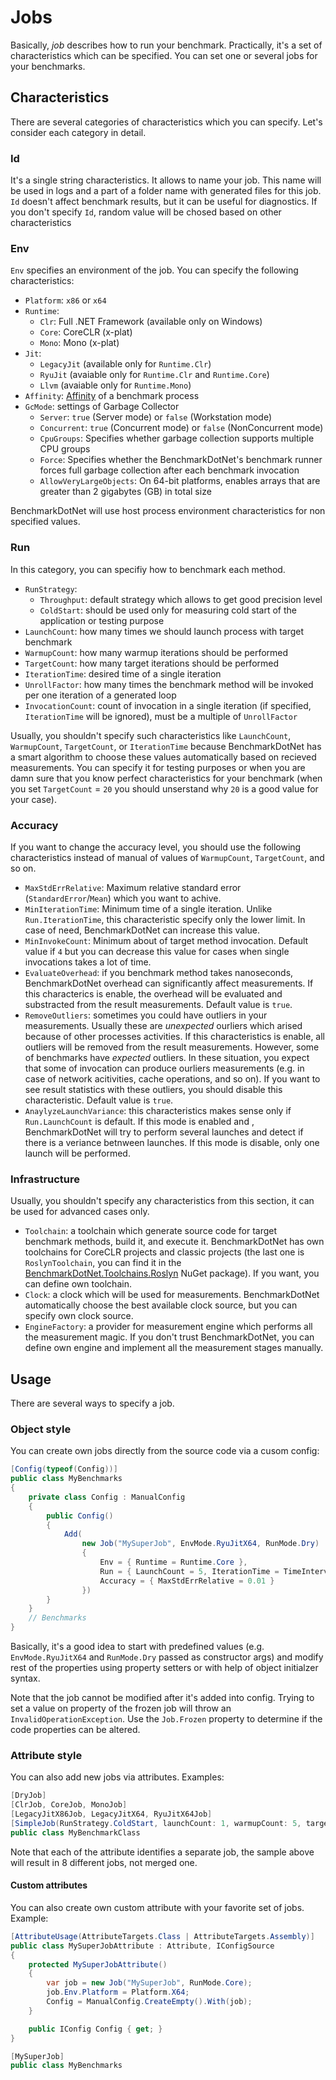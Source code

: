 # Jobs

Basically, *job* describes how to run your benchmark. Practically, it's a set of characteristics which can be specified. You can set one or several jobs for your benchmarks.

## Characteristics

There are several categories of characteristics which you can specify. Let's consider each category in detail.

### Id
It's a single string characteristics. It allows to name your job. This name will be used in logs and a part of a folder name with generated files for this job. `Id` doesn't affect benchmark results, but it can be useful for diagnostics. If you don't specify `Id`, random value will be chosed based on other characteristics

### Env
`Env` specifies an environment of the job. You can specify the following characteristics:

* `Platform`: `x86` or `x64`
* `Runtime`:
  * `Clr`: Full .NET Framework (available only on Windows)
  * `Core`: CoreCLR (x-plat)
  * `Mono`: Mono (x-plat)
* `Jit`:
  * `LegacyJit` (available only for `Runtime.Clr`)
  * `RyuJit` (avaiable only for `Runtime.Clr` and `Runtime.Core`)
  * `Llvm` (avaiable only for `Runtime.Mono`)
* `Affinity`: [Affinity](https://msdn.microsoft.com/library/system.diagnostics.process.processoraffinity.aspx) of a benchmark process
* `GcMode`: settings of Garbage Collector
  * `Server`: `true` (Server mode) or `false` (Workstation mode)
  * `Concurrent`:  `true` (Concurrent mode) or `false` (NonConcurrent mode)
  * `CpuGroups`:  Specifies whether garbage collection supports multiple CPU groups
  * `Force`: Specifies whether the BenchmarkDotNet's benchmark runner forces full garbage collection after each benchmark invocation
  * `AllowVeryLargeObjects`:  On 64-bit platforms, enables arrays that are greater than 2 gigabytes (GB) in total size

BenchmarkDotNet will use host process environment characteristics for non specified values.

### Run
In this category, you can specifiy how to benchmark each method.

* `RunStrategy`:
  * `Throughput`: default strategy which allows to get good precision level
  * `ColdStart`: should be used only for measuring cold start of the application or testing purpose
* `LaunchCount`: how many times we should launch process with target benchmark
* `WarmupCount`: how many warmup iterations should be performed
* `TargetCount`: how many target iterations should be performed
* `IterationTime`: desired time of a single iteration
* `UnrollFactor`: how many times the benchmark method will be invoked per one iteration of a generated loop
* `InvocationCount`: count of invocation in a single iteration (if specified, `IterationTime` will be ignored), must be a multiple of `UnrollFactor`

Usually, you shouldn't specify such characteristics like `LaunchCount`, `WarmupCount`, `TargetCount`, or `IterationTime` because BenchmarkDotNet has a smart algorithm to choose these values automatically based on recieved measurements. You can specify it for testing purposes or when you are damn sure that you know perfect characteristics for your benchmark (when you set `TargetCount` = `20` you should unserstand why `20` is a good value for your case).

### Accuracy
If you want to change the accuracy level, you should use the following characteristics instead of manual of values of `WarmupCount`, `TargetCount`, and so on.

* `MaxStdErrRelative`: Maximum relative standard error (`StandardError`/`Mean`) which you want to achive.
* `MinIterationTime`: Minimum time of a single iteration. Unlike `Run.IterationTime`, this characteristic specify only the lower limit. In case of need, BenchmarkDotNet can increase this value.
* `MinInvokeCount`:  Minimum about of target method invocation. Default value if `4` but you can decrease this value for cases when single invocations takes a lot of time.
* `EvaluateOverhead`: if you benchmark method takes nanoseconds, BenchmarkDotNet overhead can significantly affect measurements. If this characterics is enable, the overhead will be evaluated and substracted from the result measurements. Default value is `true`.
* `RemoveOutliers`: sometimes you could have outliers in your measurements. Usually these are *unexpected* ourliers which arised because of other processes activities. If this characteristics is enable, all outliers will be removed from the result measurements. However, some of benchmarks have *expected* outliers. In these situation, you expect that some of invocation can produce ourliers measurements (e.g. in case of network acitivities, cache operations, and so on). If you want to see result statistics with these outliers, you should disable this characteristic. Default value is `true`.
* `AnaylyzeLaunchVariance`: this characteristics makes sense only if `Run.LaunchCount` is default. If this mode is enabled and , BenchmarkDotNet will try to perform several launches and detect if there is a veriance betnween launches. If this mode is disable, only one launch will be performed.

### Infrastructure
Usually, you shouldn't specify any characteristics from this section, it can be used for advanced cases only.

* `Toolchain`: a toolchain which generate source code for target benchmark methods, build it, and execute it. BenchmarkDotNet has own toolchains for CoreCLR projects and classic projects (the last one is `RoslynToolchain`, you can find it in the [BenchmarkDotNet.Toolchains.Roslyn](https://www.nuget.org/packages/BenchmarkDotNet.Toolchains.Roslyn/) NuGet package). If you want, you can define own toolchain.
* `Clock`: a clock which will be used for measurements. BenchmarkDotNet automatically choose the best available clock source, but you can specify own clock source.
* `EngineFactory`: a provider for measurement engine which performs all the measurement magic. If you don't trust BenchmarkDotNet, you can define own engine and implement all the measurement stages manually.

## Usage

There are several ways to specify a job.

### Object style

You can create own jobs directly from the source code via a cusom config:

```cs
[Config(typeof(Config))]
public class MyBenchmarks
{
    private class Config : ManualConfig
    {
        public Config()
        {
            Add(
                new Job("MySuperJob", EnvMode.RyuJitX64, RunMode.Dry)
                {
                    Env = { Runtime = Runtime.Core },
                    Run = { LaunchCount = 5, IterationTime = TimeInterval.Millisecond * 200 },
                    Accuracy = { MaxStdErrRelative = 0.01 }
                })
        }
    }
    // Benchmarks
}
```

Basically, it's a good idea to start with predefined values (e.g. `EnvMode.RyuJitX64` and `RunMode.Dry` passed as constructor args) and modify rest of the properties using property setters or with help of object initialzer syntax.

Note that the job cannot be modified after it's added into config. Trying to set a value on property of the frozen job will throw an `InvalidOperationException`. Use the `Job.Frozen` property to determine if the code properties can be altered.

### Attribute style

You can also add new jobs via attributes. Examples:

```cs
[DryJob]
[ClrJob, CoreJob, MonoJob]
[LegacyJitX86Job, LegacyJitX64, RyuJitX64Job]
[SimpleJob(RunStrategy.ColdStart, launchCount: 1, warmupCount: 5, targetCount: 5, id: "FastAndDirtyJob")]
public class MyBenchmarkClass
```

Note that each of the attribute identifies a separate job, the sample above will result in 8 different jobs, not merged one.

#### Custom attributes

You can also create own custom attribute with your favorite set of jobs. Example:

```cs
[AttributeUsage(AttributeTargets.Class | AttributeTargets.Assembly)]
public class MySuperJobAttribute : Attribute, IConfigSource
{
    protected MySuperJobAttribute()
    {
        var job = new Job("MySuperJob", RunMode.Core);
        job.Env.Platform = Platform.X64;
        Config = ManualConfig.CreateEmpty().With(job);
    }

    public IConfig Config { get; }
}

[MySuperJob]
public class MyBenchmarks
```